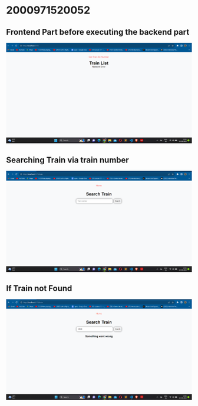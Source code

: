 # 2000971520052
## Frontend Part before executing the backend part
![image](https://github.com/Saurabh-0532/2000971520052/blob/main/1.png)
## Searching Train via train number
![image](https://github.com/Saurabh-0532/2000971520052/blob/main/2.png)
## If Train not Found
![image](https://github.com/Saurabh-0532/2000971520052/blob/main/3.png)